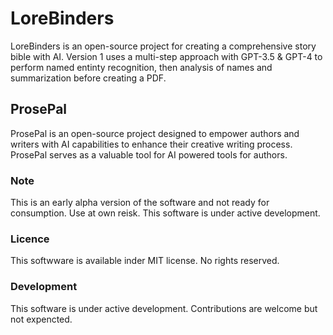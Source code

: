 # LoreBinders

LoreBinders is an open-source project for creating a comprehensive story bible with AI. Version 1 uses a multi-step approach with GPT-3.5 & GPT-4 to perform named entinty recognition, then analysis of names and summarization before creating a PDF.

## ProsePal

ProsePal is an open-source project designed to empower authors and writers with AI capabilities to enhance their creative writing process. ProsePal serves as a valuable tool for AI powered tools for authors.

### Note

This is an early alpha version of the software and not ready for consumption. Use at own reisk. This software is under active development.

### Licence

This softwware is available inder MIT license. No rights reserved.

### Development

This software is under active development. Contributions are welcome but not expencted.
